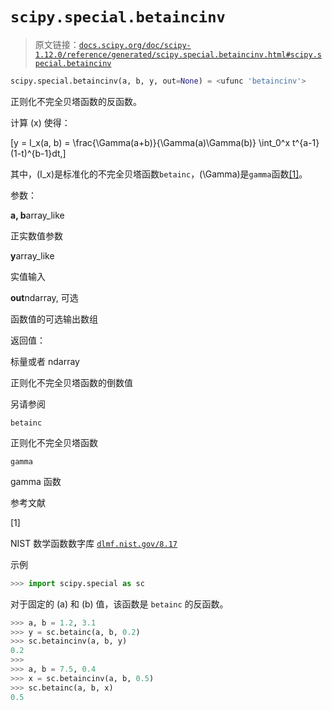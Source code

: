# `scipy.special.betaincinv`

> 原文链接：[`docs.scipy.org/doc/scipy-1.12.0/reference/generated/scipy.special.betaincinv.html#scipy.special.betaincinv`](https://docs.scipy.org/doc/scipy-1.12.0/reference/generated/scipy.special.betaincinv.html#scipy.special.betaincinv)

```py
scipy.special.betaincinv(a, b, y, out=None) = <ufunc 'betaincinv'>
```

正则化不完全贝塔函数的反函数。

计算 \(x\) 使得：

\[y = I_x(a, b) = \frac{\Gamma(a+b)}{\Gamma(a)\Gamma(b)} \int_0^x t^{a-1}(1-t)^{b-1}dt,\]

其中，\(I_x\)是标准化的不完全贝塔函数`betainc`，\(\Gamma\)是`gamma`函数[[1]](#re68a6ed02546-1)。

参数：

**a, b**array_like

正实数值参数

**y**array_like

实值输入

**out**ndarray, 可选

函数值的可选输出数组

返回值：

标量或者 ndarray

正则化不完全贝塔函数的倒数值

另请参阅

`betainc`

正则化不完全贝塔函数

`gamma`

gamma 函数

参考文献

[1]

NIST 数学函数数字库 [`dlmf.nist.gov/8.17`](https://dlmf.nist.gov/8.17)

示例

```py
>>> import scipy.special as sc 
```

对于固定的 \(a\) 和 \(b\) 值，该函数是 `betainc` 的反函数。

```py
>>> a, b = 1.2, 3.1
>>> y = sc.betainc(a, b, 0.2)
>>> sc.betaincinv(a, b, y)
0.2
>>>
>>> a, b = 7.5, 0.4
>>> x = sc.betaincinv(a, b, 0.5)
>>> sc.betainc(a, b, x)
0.5 
```
